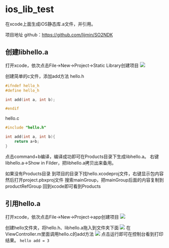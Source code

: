 # ios_lib_test
在xcode上面生成iOS静态库.a文件，并引用。

项目地址 github：<https://github.com/lijmin/SO2NDK>

## 创建libhello.a
打开xcode，依次点击File->New->Project->Static Library创建项目
![](https://lijmin.github.io/00_blogImg/img_blog16_01.png)
<!--More-->
创建简单的c文件，添加add方法
hello.h
```c++
#ifndef hello_h
#define hello_h

int add(int a, int b);

#endif
```
hello.c
```c++
#include "hello.h"

int add(int a, int b){
    return a+b;
}
```
点击command+b编译，编译成功即可在Products目录下生成libhello.a。
右键libhello.a->Show in Filder，把libhello.a拷贝出来备用。

如果没有Products目录
到项目的目录下找hello.xcodeproj文件，右键显示包内容
然后打开project.pbxproj文件
搜索mainGroup，把mainGroup后面的内容复制到productRefGroup
回到xcode即可看到Products

## 引用hello.a
打开xcode，依次点击File->New->Project->app创建项目
![](https://lijmin.github.io/00_blogImg/img_blog16_02.png)

创建hello文件夹，将hello.h、libhello.a拖入到文件夹下面
![](https://lijmin.github.io/00_blogImg/img_blog16_03.png)
在ViewController.m里面调用hello.c的add方法
![](https://lijmin.github.io/00_blogImg/img_blog16_04.png)
点击运行即可在控制台看到打印结果。
`hello add = 3`
